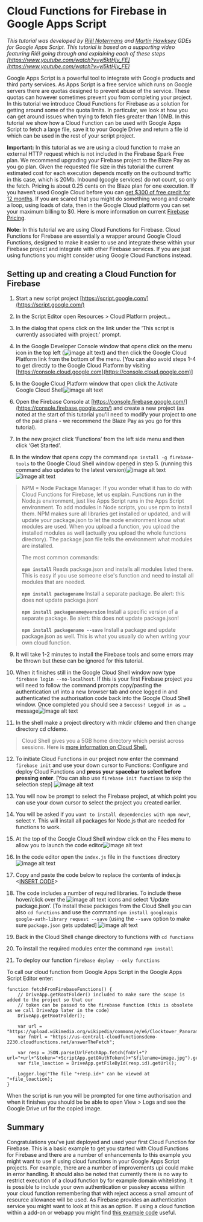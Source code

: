 # Cloud Functions for Firebase in Google Apps Script
*This tutorial was developed by [Riël Notermans](https://developers.google.com/experts/people/ri-l-notermans) and [Martin Hawksey](https://developers.google.com/experts/people/martin-hawksey) GDEs for Google Apps Script. This tutorial is based on a supporting video featuring Riël going through and explaining each of these steps  [https://www.youtube.com/watch?v=yi5ktHjv_FE](https://www.youtube.com/watch?v=yi5ktHjv_FE)*

Google Apps Script is a powerful tool to integrate with Google products and third party services. As Apps Script is a free service which runs on Google servers there are quotas designed to prevent abuse of the service. These quotas can however sometimes prevent you from completing your project. In this tutorial we introduce Cloud Functions for Firebase as a solution for getting around some of the quota limits. In particular, we look at how you can get around issues when trying to fetch files greater than 10MB. In this tutorial we show how a Cloud Function can be used with Google Apps Script to fetch a large file, save it to your Google Drive and return a file id which can be used in the rest of your script project. 

**Important:** In this tutorial as we are using a cloud function to make an external HTTP request which is not included in the Firebase Spark Free plan. We recommend upgrading your Firebase project to the Blaze Pay as you go plan. Given the requested file size in this tutorial the current estimated cost for each execution depends mostly on the outbound traffic in this case, which is 20Mb. Inbound (google services) do not count, so only the fetch. Pricing is about 0.25 cents on the Blaze plan for one execution. If you haven’t used Google Cloud before you can [get $300 of free credit for 12 months](https://cloud.google.com/free/).  If you are scared that you might do something wrong and create a loop, using loads of data, then in the Google Cloud platform you can set your maximum billing to $0. Here is more information on current [Firebase Pricing](https://firebase.google.com/pricing/). 

**Note:** In this tutorial we are using Cloud Functions for Firebase. Cloud Functions for Firebase  are essentially a wrapper around Google Cloud Functions, designed to make it easier to use and integrate these within your Firebase project and integrate with other Firebase services. If you are just using functions you might consider using Google Cloud Functions instead.

## Setting up and creating a Cloud Function for Firebase

1. Start a new script project [https://script.google.com/](https://script.google.com/)

2. In the Script Editor open Resources > Cloud Platform project…

3. In the dialog that opens click on the link under the ‘This script is currently associated with project:’ prompt. 

4. In the Google Developer Console window that opens click on the menu icon in the top left (![image alt text](assets/image_0.png)) and then click the Google Cloud Platform link from the bottom of the menu. [You can also avoid steps 1-4 to get directly to the Google Cloud Platform by visiting [https://console.cloud.google.com](https://console.cloud.google.com)]

5. In the Google Cloud Platform window that open click the Activate Google Cloud Shell![image alt text](assets/image_1.png) 

6. Open the Firebase Console at [https://console.firebase.google.com/](https://console.firebase.google.com/) and create a new project (as noted at the start of this tutorial you'll need to modify your project to one of the paid plans - we recommend the Blaze Pay as you go for this tutorial).

7. In the new project click ‘Functions’ from the left side menu and then click ‘Get Started’.

8. In the window that opens copy the command `npm install -g firebase-tools` to the Google Cloud Shell window opened in step 5. (running this command also updates to the latest version)![image alt text](assets/image_2.png)![image alt text](assets/image_3.png)
> NPM  = Node Package Manager. If you wonder what it has to do with Cloud Functions for Firebase, let us explain. Functions run in the Node.js environment, just like Apps Script runs in the Apps Script environment. To add modules in Node scripts, you use npm to install them. NPM makes sure all libraries get installed or updated, and will update your package.json to let the node environment  know what modules are used. When you upload a function, you upload the installed modules as well (actually you upload the whole functions directory). The package.json file tells the environment what modules are installed. 
>
> The most common commands:
>
>**`npm install`**
>Reads package.json and installs all modules listed there. This is easy if you use someone else's function and need to install all modules that are needed.
>
>**`npm install packagename`**
>Install a separate package. Be alert: this does not update package.json!
>
>**`npm install packagename@version`**
>Install a specific version of a separate package. Be alert: this does not update package.json!
>
>**`npm install packagename --save`**
> Install a package and update package.json as well. This is what you usually do when writing your own cloud function.

9. It will take 1-2 minutes to install the Firebase tools and some errors may be thrown but these can be ignored for this tutorial. 

10. When it finishes still in the Google Cloud Shell window now type `firebase login --no-localhost`. If this is your first Firebase project you will need to follow the command prompts copy/pasting the authentication url into a new browser tab and once logged in and authenticated the authorisation code back into the Google Cloud Shell window. Once completed you should see a `Success! Logged in as …` message![image alt text](assets/image_4.png)

11. In the shell make a project directory with mkdir cfdemo and then change directory cd cfdemo.
>Cloud Shell gives you a 5GB home directory which persist across sessions. Here is [more information on Cloud Shell. ](https://cloud.google.com/shell/)

12. To initiate Cloud Functions in our project now enter the command `firebase init` and use your down cursor to Functions: Configure and deploy Cloud Functions and **press your spacebar to select before pressing enter**. [You can also use `firebase init functions` to skip the selection step]  ![image alt text](assets/image_5.png)

13. You will now be prompt to select the Firebase project, at which point you can use your down cursor to select the project you created earlier.

14. You will be asked if you `want to install dependencies with npm now?`, select `Y`. This will install all packages for Node.js that are needed for functions to work.

15. At the top of the Google Cloud Shell window click on the Files menu to allow you to launch the code editor![image alt text](assets/image_6.png)

16. In the code editor open the `index.js` file in the `functions` directory![image alt text](assets/image_7.png)

17. Copy and paste the code below to replace the contents of index.js <[INSERT CODE](https://github.com/mhawksey/Cloud-Functions-for-Firebase-in-Google-Apps-Script/blob/master/src/index.js)>

18. The code includes a number of required libraries. To include these hover/click over the ![image alt text](assets/image_8.png) icons and select ‘Update package.json’. [To install these packages from the Cloud Shell you can also `cd functions` and use the command `npm install googleapis google-auth-library request --save` (using the `--save` option to make sure `package.json` gets updated] ![image alt text](assets/image_9.png)

19. Back in the Cloud Shell change directory to functions with `cd functions`

20. To install the required modules enter the command `npm install`

21. To deploy our function `firebase deploy --only functions`

To call our cloud function from Google Apps Script in the Google Apps Script Editor enter:

	function fetchFromFirebaseFunctions() {
 		// DriveApp.getRootFolder() included to make sure the scope is added to the project so that our 
		// token can be passed to the firebase function (this is obsolete as we call DriveApp later in the code)
		DriveApp.getRootFolder(); 
  
		var url = "https://upload.wikimedia.org/wikipedia/commons/e/e6/Clocktower_Panorama_20080622_20mb.jpg";
		var fnUrl = "https://us-central1-cloudfunctionsdemo-2230.cloudfunctions.net/answerTheFetch"; 
  
		var resp = JSON.parse(UrlFetchApp.fetch(fnUrl+"?url="+url+"&token="+ScriptApp.getOAuthToken()+"&filename=image.jpg").getContentText());
		var file_loaction = DriveApp.getFileById(resp.id).getUrl();

		Logger.log("The file "+resp.id+" can be viewed at "+file_loaction);
	}

When the script is run you will be prompted for one time authorisation and when it finishes you should be be able to open View > Logs and see the Google Drive url for the copied image.

## Summary

Congratulations you've just deployed and used your first Cloud Function for Firebase. This is a basic example to get you started with Cloud Functions for Firebase and there are a number of enhancements to this example you might want to use if using cloud functions in your Google Apps Script projects. For example,  there are a number of improvements upi could make in error handling. It should also be noted that currently there is no way to restrict execution of a cloud function by for example domain whitelisting. It is possible to include your own authentication or passkey access within your cloud function remembering that with reject access a small amount of resource allowance will be used. As Firebase provides an authentication service you might want to look at this as an option. If using a cloud function within a add-on or webapp you might find [this example code](https://github.com/firebase/functions-samples/tree/master/authorized-https-endpoint) useful.  
 

